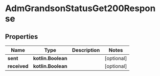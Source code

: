 
# AdmGrandsonStatusGet200Response

## Properties
Name | Type | Description | Notes
------------ | ------------- | ------------- | -------------
**sent** | **kotlin.Boolean** |  |  [optional]
**received** | **kotlin.Boolean** |  |  [optional]




